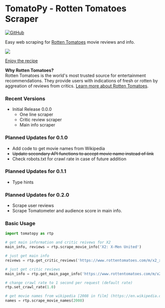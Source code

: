 # TomatoPy - Rotten Tomatoes Scraper

[![GitHub](https://img.shields.io/github/license/mashape/apistatus.svg)](https://pypi.org/project/requests/)

Easy web scraping for [Rotten Tomatoes](https://www.rottentomatoes.com/) movie reviews and info. 

![](https://c1.staticflickr.com/4/3614/3695696788_219f255121_b.jpg?raw=true)

[Enjoy the recipe](https://www.geniuskitchen.com/recipe/easy-tomato-cheese-pie-with-crumb-crust-27486)

**Why Rotten Tomatoes?**  
Rotten Tomatoes is the world's most trusted source for entertainment recommendations. They provide users with indications of fresh or rotten by aggreation of reviews from critics. [Learn more about Rotten Tomatoes](https://www.rottentomatoes.com/about/).

### Recent Versions

- Initial Release 0.0.0
  - One line scraper
  - Critic review scraper
  - Main info scraper

### Planned Updates for 0.1.0

- Add code to get movie names from Wikipedia
- ~~Update secondary API functions to accept movie name instead of link~~
- Check robots.txt for crawl rate in case of future addition

### Planned Updates for 0.1.1
- Type hints

### Planned Updates for 0.2.0
- Scrape user reviews
- Scrape Tomatometer and audience score in main info.

### Basic Usage

```python
import tomatopy as rtp

# get main information and critic reivews for X2
main_info, reviews = rtp.scrape_movie_info('X2: X-Men United')

# just get main info
reivews = rtp.get_critic_reviews('https://www.rottentomatoes.com/m/x2_xmen_united')

# just get critic reviews
main_info = rtp.get_main_page_info('https://www.rottentomatoes.com/m/x2_xmen_united')

# change crawl rate to 1 second per request (default rate)
rtp.set_crawl_rate(1.0)

# get movie names from wikipedia [2008 in film] (https://en.wikipedia.org/wiki/2008_in_film)
names = rtp.scrape_movie_names(2008)
```
